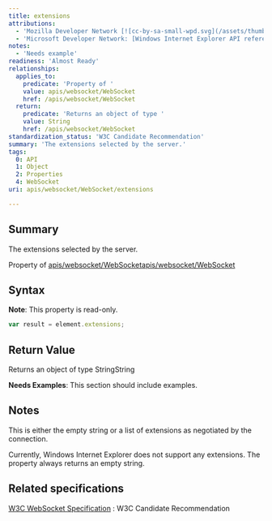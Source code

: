 ```yaml
---
title: extensions
attributions:
  - 'Mozilla Developer Network [![cc-by-sa-small-wpd.svg](/assets/thumb/8/8c/cc-by-sa-small-wpd.svg/120px-cc-by-sa-small-wpd.svg.png)](http://creativecommons.org/licenses/by-sa/3.0/us/): [Article](https://developer.mozilla.org/en-US/docs/WebSockets/WebSockets_reference/WebSocket)'
  - 'Microsoft Developer Network: [Windows Internet Explorer API reference Article](http://msdn.microsoft.com/en-us/library/ie/hh828809%28v=vs.85%29.aspx)'
notes:
  - 'Needs example'
readiness: 'Almost Ready'
relationships:
  applies_to:
    predicate: 'Property of '
    value: apis/websocket/WebSocket
    href: /apis/websocket/WebSocket
  return:
    predicate: 'Returns an object of type '
    value: String
    href: /apis/websocket/WebSocket
standardization_status: 'W3C Candidate Recommendation'
summary: 'The extensions selected by the server.'
tags:
  0: API
  1: Object
  2: Properties
  4: WebSocket
uri: apis/websocket/WebSocket/extensions

---
```

## <span>Summary</span>

The extensions selected by the server.

Property of [apis/websocket/WebSocket](/apis/websocket/WebSocket)[apis/websocket/WebSocket](/apis/websocket/WebSocket)

## <span>Syntax</span>

**Note**: This property is read-only.

``` js
var result = element.extensions;
```

## <span>Return Value</span>

Returns an object of type StringString

**Needs Examples**: This section should include examples.

## <span>Notes</span>

This is either the empty string or a list of extensions as negotiated by the connection.

Currently, Windows Internet Explorer does not support any extensions. The property always returns an empty string.

## <span>Related specifications</span>

[W3C WebSocket Specification](http://www.w3.org/TR/websockets/)
:   W3C Candidate Recommendation
